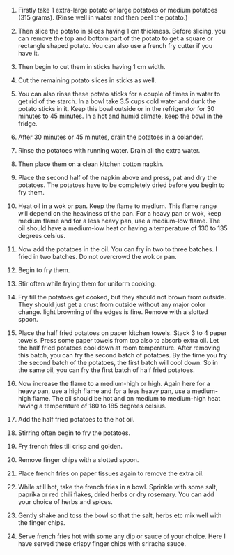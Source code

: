 1. Firstly take 1 extra-large potato or large potatoes or  medium potatoes (315 grams).
(Rinse well in water and then peel the potato.)

2. Then slice the potato in slices having 1 cm thickness. Before slicing, you can remove the top and bottom part of the potato to get a square or rectangle shaped potato. You can also use a french fry cutter if you have it.

3. Then begin to cut them in sticks having 1 cm width.

4. Cut the remaining potato slices in sticks as well.

5. You can also rinse these potato sticks for a couple of times in water to get rid of the starch. In a bowl take 3.5 cups cold water and dunk the potato sticks in it. Keep this bowl outside or in the refrigerator for 30 minutes to 45 minutes. In a hot and humid climate, keep the bowl in the fridge.

6. After 30 minutes or 45 minutes, drain the potatoes in a colander.

7. Rinse the potatoes with running water. Drain all the extra water.

8. Then place them on a clean kitchen cotton napkin.

9. Place the second half of the napkin above and press, pat and dry the potatoes. The potatoes have to be completely dried before you begin to fry them.

10. Heat oil in a wok or pan. Keep the flame to medium. This flame range will depend on the heaviness of the pan. For a heavy pan or wok, keep medium flame and for a less heavy pan, use a medium-low flame. The oil should have a medium-low heat or having a temperature of 130 to 135 degrees celsius.

11. Now add the potatoes in the oil. You can fry in two to three batches. I fried in two batches. Do not overcrowd the wok or pan.

12. Begin to fry them.

13. Stir often while frying them for uniform cooking.

14. Fry till the potatoes get cooked, but they should not brown from outside. They should just get a crust from outside without any major color change. light browning of the edges is fine. Remove with a slotted spoon.

15. Place the half fried potatoes on paper kitchen towels. Stack 3 to 4 paper towels. Press some paper towels from top also to absorb extra oil. Let the half fried potatoes cool down at room temperature. After removing this batch, you can fry the second batch of potatoes. By the time you fry the second batch of the potatoes, the first batch will cool down. So in the same oil, you can fry the first batch of half fried potatoes.

16. Now increase the flame to a medium-high or high. Again here for a heavy pan, use a high flame and for a less heavy pan, use a medium-high flame. The oil should be hot and on medium to medium-high heat having a temperature of 180 to 185 degrees celsius.

17. Add the half fried potatoes to the hot oil.

18. Stirring often begin to fry the potatoes.

19. Fry french fries till crisp and golden.

20. Remove finger chips with a slotted spoon.

21. Place french fries on paper tissues again to remove the extra oil.

22. While still hot, take the french fries in a bowl. Sprinkle with some salt, paprika or red chili flakes, dried herbs or dry rosemary. You can add your choice of herbs and spices.

23. Gently shake and toss the bowl so that the salt, herbs etc mix well with the finger chips.

23. Serve french fries hot with some any dip or sauce of your choice. Here I have served these crispy finger chips with sriracha sauce.